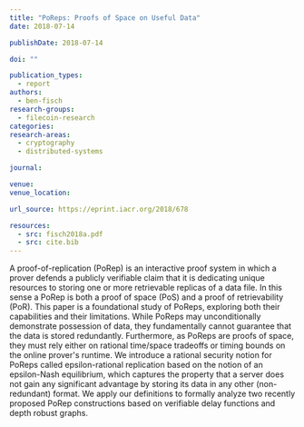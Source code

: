 ```yaml
---
title: "PoReps: Proofs of Space on Useful Data"
date: 2018-07-14

publishDate: 2018-07-14

doi: ""

publication_types:
  - report
authors:
  - ben-fisch
research-groups:
  - filecoin-research
categories:
research-areas:
  - cryptography
  - distributed-systems

journal:

venue: 
venue_location:

url_source: https://eprint.iacr.org/2018/678

resources:
  - src: fisch2018a.pdf
  - src: cite.bib
---
```

A proof-of-replication (PoRep) is an interactive proof system in which a prover defends a publicly verifiable claim that it is dedicating unique resources to storing one or more retrievable replicas of a data file. In this sense a PoRep is both a proof of space (PoS) and a proof of retrievability (PoR). This paper is a foundational study of PoReps, exploring both their capabilities and their limitations. While PoReps may unconditionally demonstrate possession of data, they fundamentally cannot guarantee that the data is stored redundantly. Furthermore, as PoReps are proofs of space, they must rely either on rational time/space tradeoffs or timing bounds on the online prover's runtime. We introduce a rational security notion for PoReps called epsilon-rational replication based on the notion of an epsilon-Nash equilibrium, which captures the property that a server does not gain any significant advantage by storing its data in any other (non-redundant) format. We apply our definitions to formally analyze two recently proposed PoRep constructions based on verifiable delay functions and depth robust graphs.
